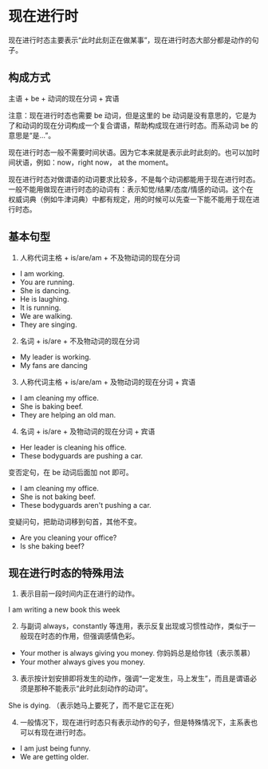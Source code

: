 # 现在进行时

现在进行时态主要表示“此时此刻正在做某事”，现在进行时态大部分都是动作的句子。

## 构成方式

主语 + be + 动词的现在分词 + 宾语

注意：现在进行时态也需要 be 动词，但是这里的 be 动词是没有意思的，它是为了和动词的现在分词构成一个复合谓语，帮助构成现在进行时态。而系动词 be 的意思是“是...”。

现在进行时态一般不需要时间状语。因为它本来就是表示此时此刻的。也可以加时间状语，例如：now，right now， at the moment。

现在进行时态对做谓语的动词要求比较多，不是每个动词都能用于现在进行时态。一般不能用做现在进行时态的动词有：表示知觉/结果/态度/情感的动词。这个在权威词典（例如牛津词典）中都有规定，用的时候可以先查一下能不能用于现在进行时态。

## 基本句型

1. 人称代词主格 + is/are/am + 不及物动词的现在分词

- I am working.
- You are running.
- She is dancing.
- He is laughing.
- It is running.
- We are walking.
- They are singing.

2. 名词 + is/are + 不及物动词的现在分词

- My leader is working.
- My fans are dancing

3. 人称代词主格 + is/are/am + 及物动词的现在分词 + 宾语

- I am cleaning my office.
- She is baking beef.
- They are helping an old man.

4. 名词 + is/are + 及物动词的现在分词 + 宾语

- Her leader is cleaning his office.
- These bodyguards are pushing a car.

变否定句，在 be 动词后面加 not 即可。

- I am cleaning my office.
- She is not baking beef.
- These bodyguards aren't pushing a car.

变疑问句，把助动词移到句首，其他不变。

- Are you cleaning your office?
- Is she baking beef?

## 现在进行时态的特殊用法

1. 表示目前一段时间内正在进行的动作。

I am writing a new book this week

2. 与副词 always，constantly 等连用，表示反复出现或习惯性动作，类似于一般现在时态的作用，但强调感情色彩。

- Your mother is always giving you money. 你妈妈总是给你钱（表示羡慕）
- Your mother always gives you money.

3. 表示按计划安排即将发生的动作，强调“一定发生，马上发生”，而且是谓语必须是那种不能表示“此时此刻动作的动词”。

She is dying. （表示她马上要死了，而不是它正在死）

4. 一般情况下，现在进行时态只有表示动作的句子，但是特殊情况下，主系表也可以有现在进行时态。

- I am just being funny.
- We are getting older.
